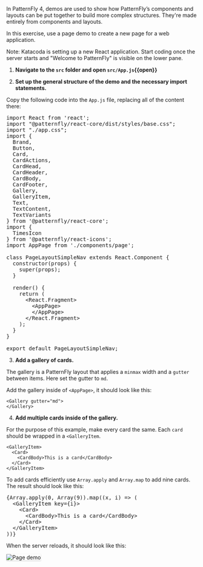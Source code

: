 In PatternFly 4, demos are used to show how PatternFly’s components and layouts can be put together to build more complex structures. They're made entirely from components and layouts.


In this exercise, use a page demo to create a new page for a web application.


Note: Katacoda is setting up a new React application. Start coding once the server starts and "Welcome to PatternFly" is visible on the lower pane.


1) <strong>Navigate to the `src` folder and open `src/App.js`{{open}}</strong>


2) <strong>Set up the general structure of the demo and the necessary import statements.</strong>


Copy the following code into the `App.js` file, replacing all of the content there:


<pre class="file" data-filename="App.js" data-target="replace">
import React from 'react';
import "@patternfly/react-core/dist/styles/base.css";
import "./app.css";
import {
  Brand,
  Button,
  Card,
  CardActions,
  CardHead,
  CardHeader,
  CardBody,
  CardFooter,
  Gallery,
  GalleryItem,
  Text,
  TextContent,
  TextVariants
} from '@patternfly/react-core';
import {
  TimesIcon
} from '@patternfly/react-icons';
import AppPage from './components/page';

class PageLayoutSimpleNav extends React.Component {
  constructor(props) {
    super(props);
  }

  render() {
    return (
      &lt;React.Fragment&gt;
        &lt;AppPage&gt;
        &lt;/AppPage&gt;
      &lt;/React.Fragment&gt;
    );
  }
}

export default PageLayoutSimpleNav;
</pre>


3) <strong>Add a gallery of cards.</strong>


The gallery is a PatternFly layout that applies a `minmax` width and a `gutter` between items. Here set the gutter to `md`.


Add the gallery inside of `<AppPage>`, it should look like this:

```
<Gallery gutter="md">
</Gallery>
```


4) <strong>Add multiple cards inside of the gallery.</strong>


For the purpose of this example, make every card the same. Each `card` should be wrapped in a `<GalleryItem`.


```
<GalleryItem>
  <Card>
    <CardBody>This is a card</CardBody>
  </Card>
</GalleryItem>
```


To add cards efficiently use `Array.apply` and `Array.map` to add nine cards. The result should look like this:


<pre class="file" data-target="clipboard">
{Array.apply(0, Array(9)).map((x, i) =&gt; (
  &lt;GalleryItem key={i}&gt;
    &lt;Card&gt;
      &lt;CardBody&gt;This is a card&lt;/CardBody&gt;
    &lt;/Card&gt;
  &lt;/GalleryItem&gt;
))}
</pre>


When the server reloads, it should look like this:


<img src="react-customize/assets/step1.png" alt="Page demo" style="box-shadow: rgba(3, 3, 3, 0.2) 0px 1.25px 2.5px 0px;" />

